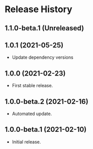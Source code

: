 # Release History

## 1.1.0-beta.1 (Unreleased)

## 1.0.1 (2021-05-25)
- Update dependency versions

## 1.0.0 (2021-02-23)

- First stable release.

## 1.0.0-beta.2 (2021-02-16)

- Automated update.

## 1.0.0-beta.1 (2021-02-10)

- Initial release.
